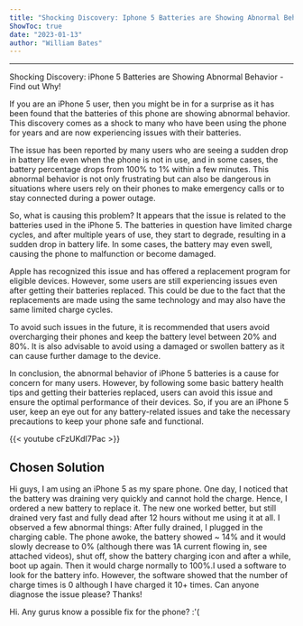```yaml
---
title: "Shocking Discovery: Iphone 5 Batteries are Showing Abnormal Behavior - Find out Why!"
ShowToc: true 
date: "2023-01-13"
author: "William Bates"
---
```

*****
Shocking Discovery: iPhone 5 Batteries are Showing Abnormal Behavior - Find out Why!

If you are an iPhone 5 user, then you might be in for a surprise as it has been found that the batteries of this phone are showing abnormal behavior. This discovery comes as a shock to many who have been using the phone for years and are now experiencing issues with their batteries.

The issue has been reported by many users who are seeing a sudden drop in battery life even when the phone is not in use, and in some cases, the battery percentage drops from 100% to 1% within a few minutes. This abnormal behavior is not only frustrating but can also be dangerous in situations where users rely on their phones to make emergency calls or to stay connected during a power outage.

So, what is causing this problem? It appears that the issue is related to the batteries used in the iPhone 5. The batteries in question have limited charge cycles, and after multiple years of use, they start to degrade, resulting in a sudden drop in battery life. In some cases, the battery may even swell, causing the phone to malfunction or become damaged.

Apple has recognized this issue and has offered a replacement program for eligible devices. However, some users are still experiencing issues even after getting their batteries replaced. This could be due to the fact that the replacements are made using the same technology and may also have the same limited charge cycles.

To avoid such issues in the future, it is recommended that users avoid overcharging their phones and keep the battery level between 20% and 80%. It is also advisable to avoid using a damaged or swollen battery as it can cause further damage to the device.

In conclusion, the abnormal behavior of iPhone 5 batteries is a cause for concern for many users. However, by following some basic battery health tips and getting their batteries replaced, users can avoid this issue and ensure the optimal performance of their devices. So, if you are an iPhone 5 user, keep an eye out for any battery-related issues and take the necessary precautions to keep your phone safe and functional.

{{< youtube cFzUKdI7Pac >}} 



## Chosen Solution
 Hi guys,
I am using an iPhone 5 as my spare phone. One day, I noticed that the battery was draining very quickly and cannot hold the charge. Hence, I ordered a new battery to replace it. The new one worked better, but still drained very fast and fully dead after 12 hours without me using it at all. I observed a few abnormal things:
After fully drained, I plugged in the charging cable. The phone awoke, the battery showed ~ 14% and it would slowly decrease to 0% (although there was 1A current flowing in, see  attached videos), shut off, show the battery charging icon and after a while, boot up again. Then it would charge normally to 100%.I used a software to look for the battery info. However, the software showed that the number of charge times is 0 although I have charged it 10+ times.
Can anyone diagnose the issue please? Thanks!

 Hi. Any gurus know a possible fix for the phone? :'(




